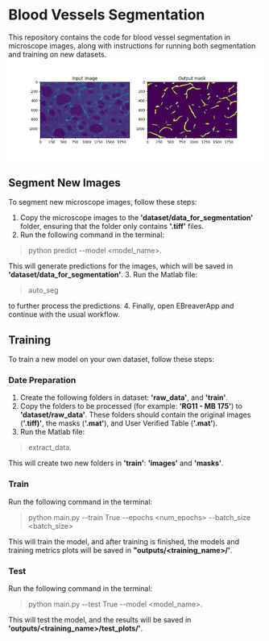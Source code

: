 # Blood Vessels Segmentation
This repository contains the code for blood vessel segmentation in microscope images,
along with instructions for running both segmentation and training on new datasets.
<img src="resources/io_rg11_3_striatum.png">

## Segment New Images
To segment new microscope images, follow these steps:
1. Copy the microscope images to the **'dataset/data_for_segmentation'** folder,
ensuring that the folder only contains **'.tiff'** files.
2. Run the following command in the terminal:
>python predict --model <model_name>.

This will generate predictions for the images, which will be saved in **'dataset/data_for_segmentation'**.
3. Run the Matlab file:
>auto_seg

to further process the predictions.
4. Finally, open EBreaverApp and continue with the usual workflow.



## Training
To train a new model on your own dataset, follow these steps:

### Date Preparation

1. Create the following folders in dataset: **'raw_data'**, and **'train'**.
2. Copy the folders to be processed (for example: **'RG11 - MB 175'**) to **'dataset/raw_data'**.
These folders should contain the original images (**'.tiff)'**, the masks (**'.mat'**), and
User Verified Table (**'.mat'**).
3. Run the Matlab file:
>extract_data.
 
This will create two new folders in **'train'**: **'images'** and **'masks'**.


### Train
Run the following command in the terminal:
> python main.py --train True --epochs <num_epochs> --batch_size <batch_size>

This will train the model, and after training is finished, the models and
training metrics plots will be saved in **"outputs/<training_name>/'**.

### Test
Run the following command in the terminal:
>python main.py --test True --model <model_name>.

This will test the model, and the results will be saved in **'outputs/<training_name>/test_plots/'**.


